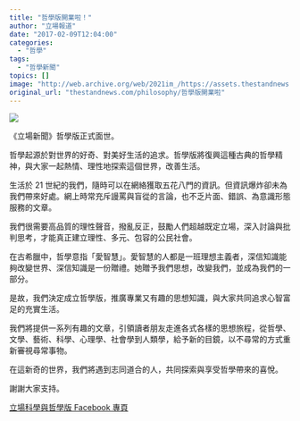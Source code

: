 ```yaml
---
title: "哲學版開業啦！"
author: "立場報道"
date: "2017-02-09T12:04:00"
categories:
  - "哲學"
tags:
  - "哲學新聞"
topics: []
image: "http://web.archive.org/web/2021im_/https://assets.thestandnews.com/media/photos/philo-24_cN0k3.png"
original_url: "thestandnews.com/philosophy/哲學版開業啦"
---
```

![](http://web.archive.org/web/2021im_/https://assets.thestandnews.com/media/photos/philo-24_cN0k3.png)

《立場新聞》哲學版正式面世。

哲學起源於對世界的好奇、對美好生活的追求。哲學版將復興這種古典的哲學精神，與大家一起熱情、理性地探索這個世界，改善生活。

生活於 21 世紀的我們，隨時可以在網絡獲取五花八門的資訊。但資訊爆炸卻未為我們帶來好處。網上時常充斥謾罵與盲從的言論，也不乏片面、錯誤、為意識形態服務的文章。

我們很需要高品質的理性聲音，撥亂反正，鼓勵人們超越既定立場，深入討論與批判思考，才能真正建立理性、多元、包容的公民社會。

在古希臘中，哲學意指「愛智慧」。愛智慧的人都是一班理想主義者，深信知識能夠改變世界、深信知識是一份贈禮。她贈予我們思想，改變我們，並成為我們的一部分。

是故，我們決定成立哲學版，推廣專業又有趣的思想知識，與大家共同追求心智富足的充實生活。

我們將提供一系列有趣的文章，引領讀者朋友走進各式各樣的思想旅程，從哲學、文學、藝術、科學、心理學、社會學到人類學，給予新的目鏡，以不尋常的方式重新審視尋常事物。

在這新奇的世界，我們將遇到志同道合的人，共同探索與享受哲學帶來的喜悅。

謝謝大家支持。

[立場科學與哲學版 Facebook 專頁](http://web.archive.org/web/20211229132559/https://www.facebook.com/%E7%AB%8B%E5%A0%B4%E7%A7%91%E5%93%B2-Third-Culture-at-Stand-News-266288590457713/)
